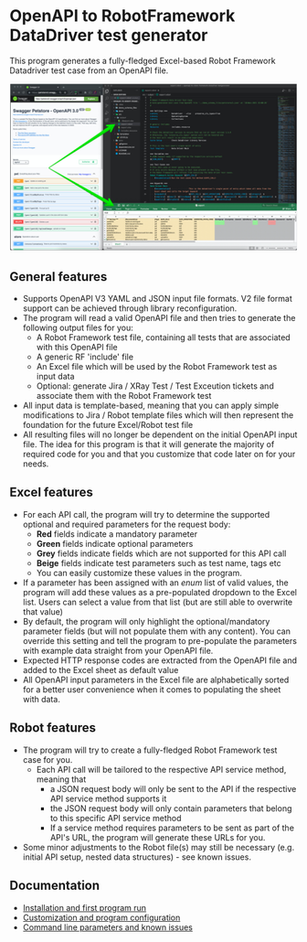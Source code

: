 # OpenAPI to RobotFramework DataDriver test generator

This program generates a fully-fledged Excel-based Robot Framework Datadriver test case from an OpenAPI file.

![Demo](docs/img/demo.jpg)

## General features
  
- Supports OpenAPI V3 YAML and JSON input file formats. V2 file format support can be achieved through library reconfiguration.
- The program will read a valid OpenAPI file and then tries to generate the following output files for you:
  - A Robot Framework test file, containing all tests that are associated with this OpenAPI file
  - A generic RF 'include' file
  - An Excel file which will be used by the Robot Framework test as input data
  - Optional: generate Jira / XRay Test / Test Exceution tickets and associate them with the Robot Framework test
- All input data is template-based, meaning that you can apply simple modifications to Jira / Robot template files which will then represent the foundation for the future Excel/Robot test file
- All resulting files will no longer be dependent on the initial OpenAPI input file. The idea for this program is that it will generate the majority of required code for you and that you customize that code later on for your needs.

## Excel features

- For each API call, the program will try to determine the supported optional and required parameters for the request body:
  - __Red__ fields indicate a mandatory parameter
  - __Green__ fields indicate optional parameters
  - __Grey__ fields indicate fields which are not supported for this API call
  - __Beige__ fields indicate test parameters such as test name, tags etc
  - You can easily customize these values in the program.
- If a parameter has been assigned with an _enum_ list of valid values, the program will add these values as a pre-populated dropdown to the Excel list. Users can select a value from that list (but are still able to overwrite that value)
- By default, the program will only highlight the optional/mandatory parameter fields (but will not populate them with any content). You can override this setting and tell the program to pre-populate the parameters with example data straight from your OpenAPI file.
- Expected HTTP response codes are extracted from the OpenAPI file and added to the Excel sheet as default value
- All OpenAPI input parameters in the Excel file are alphabetically sorted for a better user convenience when it comes to populating the sheet with data.

## Robot features

- The program will try to create a fully-fledged Robot Framework test case for you.
  - Each API call will be tailored to the respective API service method, meaning that
    - a JSON request body will only be sent to the API if the respective API service method supports it
    - the JSON request body will only contain parameters that belong to this specific API service method
    - If a service method requires parameters to be sent as part of the API's URL, the program will generate these URLs for you.
- Some minor adjustments to the Robot file(s) may still be necessary (e.g. initial API setup, nested data structures) - see known issues.

## Documentation

- [Installation and first program run](docs/INSTALLATION.md)
- [Customization and program configuration](docs/CONFIGURATION.md)
- [Command line parameters and known issues](docs/USAGE.md)
